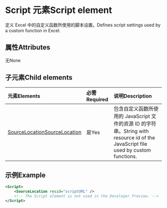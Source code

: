 # <a name="script-element"></a><span data-ttu-id="2a140-101">Script 元素</span><span class="sxs-lookup"><span data-stu-id="2a140-101">Script element</span></span>

<span data-ttu-id="2a140-102">定义 Excel 中的自定义函数所使用的脚本设置。</span><span class="sxs-lookup"><span data-stu-id="2a140-102">Defines script settings used by a custom function in Excel.</span></span>

## <a name="attributes"></a><span data-ttu-id="2a140-103">属性</span><span class="sxs-lookup"><span data-stu-id="2a140-103">Attributes</span></span>

<span data-ttu-id="2a140-104">无</span><span class="sxs-lookup"><span data-stu-id="2a140-104">None</span></span>

## <a name="child-elements"></a><span data-ttu-id="2a140-105">子元素</span><span class="sxs-lookup"><span data-stu-id="2a140-105">Child elements</span></span>

|<span data-ttu-id="2a140-106">元素</span><span class="sxs-lookup"><span data-stu-id="2a140-106">Elements</span></span>  |  <span data-ttu-id="2a140-107">必需</span><span class="sxs-lookup"><span data-stu-id="2a140-107">Required</span></span>  |  <span data-ttu-id="2a140-108">说明</span><span class="sxs-lookup"><span data-stu-id="2a140-108">Description</span></span>  |
|:-----|:-----|:-----|
|  [<span data-ttu-id="2a140-109">SourceLocation</span><span class="sxs-lookup"><span data-stu-id="2a140-109">SourceLocation</span></span>](customfunctionssourcelocation.md)  |  <span data-ttu-id="2a140-110">是</span><span class="sxs-lookup"><span data-stu-id="2a140-110">Yes</span></span>  | <span data-ttu-id="2a140-111">包含自定义函数所使用的 JavaScript 文件的资源 ID 的字符串。</span><span class="sxs-lookup"><span data-stu-id="2a140-111">String with resource id of the JavaScript file used by custom functions.</span></span>|

## <a name="example"></a><span data-ttu-id="2a140-112">示例</span><span class="sxs-lookup"><span data-stu-id="2a140-112">Example</span></span>

```xml
<Script>
    <SourceLocation resid="scriptURL" />
    <!-- The Script element is not used in the Developer Preview. -->
</Script>
```
